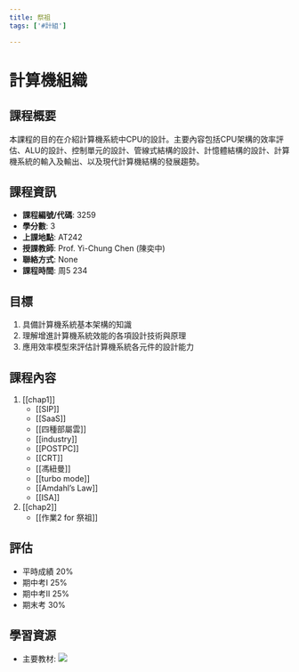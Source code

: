 ```yaml
---
title: 祭祖
tags: ['#計組']

---
```


# 計算機組織

## 課程概要
本課程的目的在介紹計算機系統中CPU的設計。主要內容包括CPU架構的效率評估、ALU的設計、控制單元的設計、管線式結構的設計、計憶體結構的設計、計算機系統的輸入及輸出、以及現代計算機結構的發展趨勢。

## 課程資訊
- **課程編號/代碼**: 3259
- **學分數**: 3
- **上課地點**: AT242
- **授課教師**: Prof. Yi-Chung Chen (陳奕中)
- **聯絡方式**: None
- **課程時間**: 周5 234

## 目標
1. 具備計算機系統基本架構的知識
2. 理解增進計算機系統效能的各項設計技術與原理
3. 應用效率模型來評估計算機系統各元件的設計能力

## 課程內容
1. [[chap1]]
    - [[SIP]]
    - [[SaaS]]
    - [[四種部屬雲]]
    - [[industry]]
    - [[POSTPC]]
    - [[CRT]]
    - [[馮紐曼]]
    - [[turbo mode]] 
    - [[Amdahl’s Law]]
    - [[ISA]] 
2. [[chap2]]
	- [[作業2 for 祭祖]]

## 評估
- 平時成績 20% 
- 期中考I 25% 
- 期中考II 25% 
- 期末考 30% 

## 學習資源
- 主要教材: 
![](image/H1_f8oMza.png)



